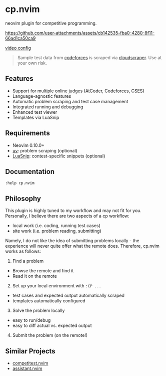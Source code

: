 # cp.nvim

neovim plugin for competitive programming.

https://github.com/user-attachments/assets/cb142535-fba0-4280-8f11-66ad1ca50ca9

[video config](https://github.com/barrett-ruth/dots/blob/main/nvim/lua/plugins/cp.lua)

> Sample test data from [codeforces](https://codeforces.com) is scraped via [cloudscraper](https://github.com/VeNoMouS/cloudscraper). Use at your own risk.

## Features

- Support for multiple online judges ([AtCoder](https://atcoder.jp/), [Codeforces](https://codeforces.com/), [CSES](https://cses.fi))
- Language-agnostic features
- Automatic problem scraping and test case management
- Integrated running and debugging
- Enhanced test viewer
- Templates via LuaSnip

## Requirements

- Neovim 0.10.0+
- [uv](https://docs.astral.sh/uv/): problem scraping (optional)
- [LuaSnip](https://github.com/L3MON4D3/LuaSnip): contest-specific snippets (optional)

## Documentation

```vim
:help cp.nvim
```

## Philosophy

This plugin is highly tuned to my workflow and may not fit for you. Personally,
I believe there are two aspects of a cp workflow:

- local work (i.e. coding, running test cases)
- site work (i.e. problem reading, submitting)

Namely, I do not like the idea of submitting problems locally - the experience
will never quite offer what the remote does. Therefore, cp.nvim works as
follows:

1. Find a problem

- Browse the remote and find it
- Read it on the remote

2. Set up your local environment with `:CP ...`

- test cases and expected output automatically scraped
- templates automatically configured

3. Solve the problem locally

- easy to run/debug
- easy to diff actual vs. expected output

4. Submit the problem (on the remote!)


## Similar Projects

- [competitest.nvim](https://github.com/xeluxee/competitest.nvim)
- [assistant.nvim](https://github.com/A7Lavinraj/assistant.nvim)
